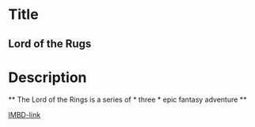 # Title

## Lord of the Rugs

# Description

** The Lord of the Rings is a series of * three * epic fantasy adventure **

[IMBD-link](https://www.imdb.com/title/tt0120737/)